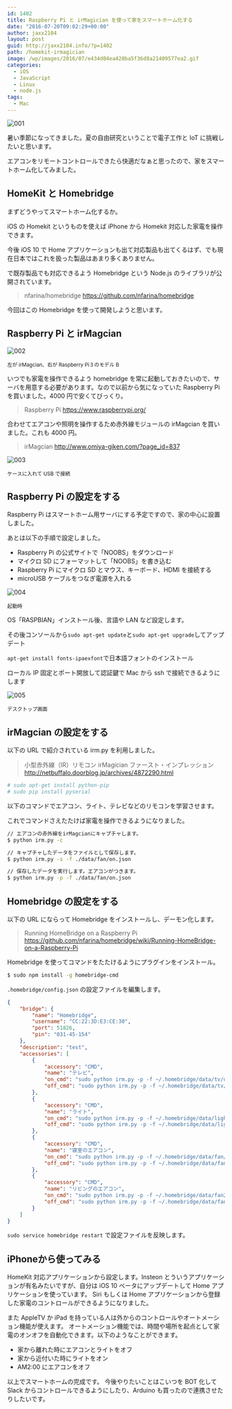 ```yaml
---
id: 1402
title: Raspberry Pi と irMagician を使って家をスマートホーム化する
date: "2016-07-20T09:02:29+00:00"
author: jaxx2104
layout: post
guid: http://jaxx2104.info/?p=1402
path: /homekit-irmagician
image: /wp/images/2016/07/e434d04ea420ba5f36d8a21409577ea2.gif
categories:
  - iOS
  - JavaScript
  - Linux
  - node.js
tags:
  - Mac
---
```

<img src="./001.gif" alt="001" />

暑い季節になってきました。夏の自由研究ということで電子工作と IoT に挑戦したいと思います。

エアコンをリモートコントロールできたら快適だなぁと思ったので、家をスマートホーム化してみました。

## HomeKit と Homebridge

まずどうやってスマートホーム化するか。

iOS の Homekit というものを使えば iPhone から Homekit 対応した家電を操作できます。

今後 iOS 10 で Home アプリケーションも出て対応製品も出てくるはず、でも現在日本ではこれを扱った製品はあまり多くありません。

で既存製品でも対応できるよう Homebridge という Node.js のライブラリが公開されています。

> nfarina/homebridge
> https://github.com/nfarina/homebridge

今回はこの Homebridge を使って開発しようと思います。

<!--more-->

## Raspberry Pi と irMagcian

<img src="./002.jpg" alt="002" />

<small>左が irMagcian、右が Raspberry Pi３のモデル B</small>

いつでも家電を操作できるよう homebridge を常に起動しておきたいので、サーバを用意する必要があります。なので以前から気になっていた Raspberry Pi を買いました。4000 円で安くてびっくり。

> Raspberry Pi
> https://www.raspberrypi.org/

合わせてエアコンや照明を操作するため赤外線モジュールの irMagcian を買いました。これも 4000 円。

> irMagcian
> http://www.omiya-giken.com/?page_id=837

<img src="./003.jpg" alt="003" />

<small>ケースに入れて USB で接続</small>

## Raspberry Pi の設定をする

Raspberry Pi はスマートホーム用サーバにする予定ですので、家の中心に設置しました。

あとは以下の手順で設定しました。

- Raspberry Pi の公式サイトで「NOOBS」をダウンロード
- マイクロ SD にフォーマットして「NOOBS」を書き込む
- Raspberry Pi にマイクロ SD とマウス、キーボード、HDMI を接続する
-  microUSB ケーブルをつなぎ電源を入れる

<img src="./004.jpg" alt="004" />

<small>起動時</small>

OS「RASPBIAN」インストール後、言語や LAN など設定します。

その後コンソールから`sudo apt-get update`と`sudo apt-get upgrade`してアップデート

`apt-get install fonts-ipaexfont`で日本語フォントのインストール

ローカル IP 固定とポート開放して認証鍵で Mac から ssh で接続できるようにします

<img src="./005.jpg" alt="005" />

<small>デスクトップ画面</small>

## irMagcian の設定をする

以下の URL で紹介されている irm.py を利用しました。

> 小型赤外線（IR）リモコン irMagician ファースト・インプレッション
> <http://netbuffalo.doorblog.jp/archives/4872290.html>

```sh
# sudo apt-get install python-pip
# sudo pip install pyserial
```

以下のコマンドでエアコン、ライト、テレビなどのリモコンを学習させます。

これでコマンドさえたたけば家電を操作できるようになりました。

```sh
// エアコンの赤外線をirMagcianにキャプチャします。
$ python irm.py -c

// キャプチャしたデータをファイルとして保存します。
$ python irm.py -s -f ./data/fan/on.json

// 保存したデータを実行します。エアコンがつきます。
$ python irm.py -p -f ./data/fan/on.json
```

## Homebridge の設定をする

以下の URL にならって Homebridge をインストールし、デーモン化します。

> Running HomeBridge on a Raspberry Pi
> <https://github.com/nfarina/homebridge/wiki/Running-HomeBridge-on-a-Raspberry-Pi>

Homebridge を使ってコマンドをたたけるようにプラグインをインストール。

```sh
$ sudo npm install -g homebridge-cmd
```

`.homebridge/config.json` の設定ファイルを編集します。

```json
{
    "bridge": {
        "name": "Homebridge",
        "username": "CC:22:3D:E3:CE:30",
        "port": 51826,
        "pin": "031-45-154"
    },
    "description": "test",
    "accessories": [
        {
            "accessory": "CMD",
            "name": "テレビ",
            "on_cmd": "sudo python irm.py -p -f ~/.homebridge/data/tv/on.json",
            "off_cmd": "sudo python irm.py -p -f ~/.homebridge/data/tv/off.json"
        },
        {
            "accessory": "CMD",
            "name": "ライト",
            "on_cmd": "sudo python irm.py -p -f ~/.homebridge/data/light/on.json",
            "off_cmd": "sudo python irm.py -p -f ~/.homebridge/data/light/off.json"
        },
        {
            "accessory": "CMD",
            "name": "寝室のエアコン",
            "on_cmd": "sudo python irm.py -p -f ~/.homebridge/data/fan/on.json",
            "off_cmd": "sudo python irm.py -p -f ~/.homebridge/data/fan/off.json"
        },
        {
            "accessory": "CMD",
            "name": "リビングのエアコン",
            "on_cmd": "sudo python irm.py -p -f ~/.homebridge/data/fan2/on.json",
            "off_cmd": "sudo python irm.py -p -f ~/.homebridge/data/fan2/off.json"
        }
    ]
}
```

`sudo service homebridge restart` で設定ファイルを反映します。

## iPhoneから使ってみる

HomeKit 対応アプリケーションから設定します。Insteon とういうアプリケーションが有名みたいですが、自分は iOS 10 ベータにアップデートして Home アプリケーションを使っています。
Siri もしくは Home アプリケーションから登録した家電のコントロールができるようになりました。

また AppleTV か iPad を持っている人は外からのコントロールやオートメーション機能が使えます。
オートメーション機能では、時間や場所を起点として家電のオンオフを自動化できます。以下のようなことができます。

  * 家から離れた時にエアコンとライトをオフ
  * 家から近付いた時にライトをオン
  * AM2:00 にエアコンをオフ

以上でスマートホームの完成です。
今後やりたいことはこいつを BOT 化して Slack からコントロールできるようにしたり、Arduino も買ったので連携させたりしたいです。
